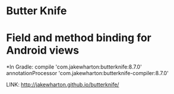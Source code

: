 # Butter Knife
# Field and method binding for Android views

*In Gradle:
compile 'com.jakewharton:butterknife:8.7.0'
annotationProcessor 'com.jakewharton:butterknife-compiler:8.7.0'

LINK:
http://jakewharton.github.io/butterknife/

